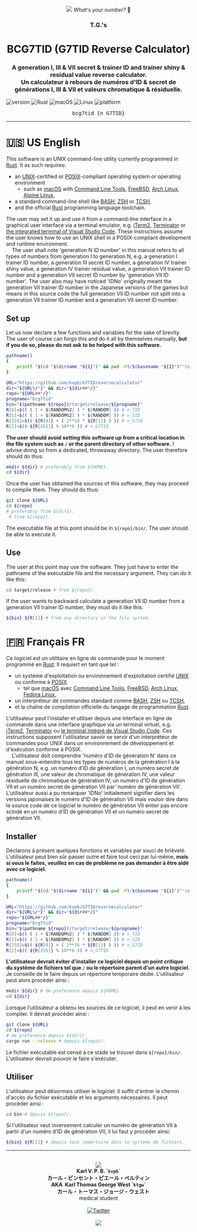 <p align="center"><img src="https://github.com/kvpb/G7TIDreversecalculator/blob/master/Screen%20Shot.gif"></a>
<i>What's your number?</i> &#x1F4AF;</p> <!--while true; do integer_G7TID_target=$(( ( ( ( 2 - $[RANDOM%2] ) * $[RANDOM] + $[RANDOM%2] ) + ( 2**16 * ( ( 2 - $[RANDOM%2] ) * $[RANDOM] + $[RANDOM%2] ) ) ) % 10**6 )); printf "\x1B[7mi_G7TID = %06d\n\x1B[27m" ${integer_G7TID_target}; ./bin/G7TIDreversecalculator/target/release/g7tidrc ${integer_G7TID_target}; done-->

<h3 align="center"><b>T.G.'s</b></h3>
<h1 align="center"><b>BCG7TID (G7TID Reverse Calculator)</b></h1>
<h3 align="center"><b>A generation I, III & VII secret & trainer ID and trainer shiny & residual value reverse calculator.</b><br>
<b>Un calculateur à rebours de numéros d'ID & secret de générations I, III & VII et valeurs chromatique & résiduelle.</b></h3>

![version](https://img.shields.io/badge/version-1.22-yellow) ![Rust](https://img.shields.io/badge/-Rust-F46623?style=flat&logo=rust&logoColor=FFF) ![macOS](https://img.shields.io/badge/-macOS-FFF?style=flat&logo=apple&logoColor=A7A9AC) ![Linux](https://img.shields.io/badge/-Linux-0094FF?style=flat&logo=linux&logoColor=003778) ![platform](https://gistcdn.githack.com/kvpb/ed57eb3a03f2b5338fbede97e7cf296b/raw/ea6556bb04f592433023533ddbd931cc7d23e92b/apple-F6F6F6D5E1ED1E72F21AD5FD-madeona-1AD5FD1E72F2-mac-F6F6F6D5E1ED.svg)

<pre align="center">
bcg7tid {n_G7TID}
</pre>

---

# &#x1F1FA;&#x1F1F8; US English

This software is an UNIX command-line utility currently programmed in [Rust](https://www.rust-lang.org/). It as such requires:
- an [UNIX](http://opengroup.org/unix)-certified or [POSIX](http://get.posixcertified.ieee.org/)-compliant operating system or operating environment
  - such as [macOS](https://www.apple.com/macos) with [Command Line Tools](https://developer.apple.com/library/archive/technotes/tn2339/_index.html), [FreeBSD](https://www.freebsd.org/), [Arch Linux](https://archlinux.org/), [Alpine Linux](https://alpinelinux.org/),
- a standard command-line shell like [BASH](https://www.gnu.org/software/bash/), [ZSH](https://www.zsh.org/) or [TCSH](https://www.tcsh.org/),
- and the official [Rust](https://www.rust-lang.org/) programming language toolchain.

The user may set it up and use it from a command-line interface in a graphical user interface via a terminal emulator, e.g. [iTerm2](https://iterm2.com), [Terminator](https://gnome-terminator.org) or [the integrated terminal of Visual Studio Code](https://code.visualstudio.com/docs/editor/integrated-terminal). These instructions assume the user knows how to use an UNIX shell in a POSIX-compliant development and runtime environment.<br>
&nbsp;&nbsp;&nbsp;&nbsp;The user shall note 'generation N ID number' in this manual refers to all types of numbers from generation I to generation N, e.g. a generation I trainer ID number, a generation III secret ID number, a generation IV trainer shiny value, a generation IV trainer residual value, a generation VII trainer ID number and a generation VII secret ID number by 'generation VII ID number'. The user also may have noticed 'IDNo' originally meant the generation VII trainer ID number in the Japanese versions of the games but means in this source code the full generation VII ID number not split into a generation VII trainer ID number and a generation VII secret ID number.

## Set up

Let us now declare a few functions and variables for the sake of brevity. The user of course can forgo this and do it all by themselves manually, **but if you do so, please do not ask to be helped with this software.**

```sh
pathname()
{
	printf "$(cd "$(dirname "${1}")" && pwd -P)/$(basename "${1}")"'\n'
}

URL="https://github.com/kvpb/G7TIDreversecalculator"
dir="${URL%/*}" && dir="${dir##*/}"
repo="${URL##*/}"
progname="bcg7tid"
bin="$(pathname ${repo})/target/release/${progname}"
R[0]=$(( ( 1 + $[RANDOM%2] ) * $[RANDOM] )) # n_TID
R[1]=$(( ( 1 + $[RANDOM%2] ) * $[RANDOM] )) # n_SID
R[255]=$(( ${R[0]} + ( 2**16 * ${R[1]} ) )) # n_G7ID
R[2]=$(( ${R[255]} % 10**6 )) # n_G7TID
```

**The user should avoid setting this software up from a critical location in the file system such as `/` or the parent directory of other software.** I advise doing so from a dedicated, throwaway directory. The user therefore should do thus:

```sh
mkdir ${dir} # preferably from ${HOME}.
cd ${dir}
```

Once the user has obtained the sources of this software, they may proceed to compile them. They should do thus:

```sh
git clone ${URL}
cd ${repo}
# preferably from ${dir}/.
 # from ${repo}/.
```

The executable file at this point should be in `${repo}/bin/`. The user should be able to execute it.

## Use

The user at this point may use the software. They just have to enter the pathname of the executable file and the necessary argument. They can do it like this:

```sh
cd target/release # from ${repo}/.
```

If the user wants to backward calculate a generation VII ID number from a generation VII trainer ID number, they must do it like this:

```zsh
${bin} ${R[2]} # from any directory in the file system.
```

# &#x1F1EB;&#x1F1F7; Français FR

Ce logiciel est un utilitaire en ligne de commande pour le moment programmé en [Rust](https://www.rust-lang.org/). Il requiert en tant que tel :
- un système d'exploitation ou environnement d'exploitation certifié [UNIX](http://opengroup.org/unix) ou conforme à [POSIX](http://get.posixcertified.ieee.org/)
  - tel que [macOS](https://www.apple.com/macos) avec [Command Line Tools](https://developer.apple.com/library/archive/technotes/tn2339/_index.html), [FreeBSD](https://www.freebsd.org/), [Arch Linux](https://archlinux.org/), [Fedora Linux](https://fedoraproject.org/),
- un interpréteur de commandes standard comme [BASH](https://www.gnu.org/software/bash/), [ZSH](https://www.zsh.org/) ou [TCSH](https://www.tcsh.org/),
- et la chaîne de compilation officielle du langage de programmation [Rust](https://www.rust-lang.org/).

L'utilisateur peut l'installer et utiliser depuis une interface en ligne de commande dans une interface graphique via un terminal virtuel, e.g. [iTerm2](https://iterm2.com), [Terminator](https://gnome-terminator.org) ou [le terminal intégré de Visual Studio Code](https://code.visualstudio.com/docs/editor/integrated-terminal). Ces instructions supposent l'utilisateur savoir se servir d'un interpréteur de commandes pour UNIX dans un environnement de développement et d'exécution conforme à POSIX.
<br>&nbsp;&nbsp;&nbsp;&nbsp;L'utilisateur doit comprendre 'numéro d'ID de génération N' dans ce manuel sous-entendre tous les types de numéros de la génération I à la génération N, e.g. un numéro d'ID de génération I, un numéro secret de génération III, une valeur de chromatique de génération IV, une valeur résiduelle de chromatique de génération IV, un numéro d'ID de génération VII et un numéro secret de génération VII par 'numéro de génération VII'. L'utilisateur aussi a pu remarquer 'IDNo' initialement signifier dans les versions japonaises le numéro d'ID de génération VII mais vouloir dire dans le source code de ce logiciel le numéro de génération VII entier pas encore scindé en un numéro d'ID de génération VII et un numéro secret de génération VII.

## Installer

Déclarons à présent quelques fonctions et variables par souci de brièveté. L'utilisateur peut bien sûr passer outre et faire tout ceci par lui-même, **mais si vous le faites, veuillez en cas de problème ne pas demander à être aidé avec ce logiciel.**

```sh
pathname()
{
	printf "$(cd "$(dirname "${1}")" && pwd -P)/$(basename "${1}")"'\n'
}

URL="https://github.com/kvpb/G7TIDreversecalculator"
dir="${URL%/*}" && dir="${dir##*/}"
repo="${URL##*/}"
progname="bcg7tid"
bin="$(pathname ${repo})/target/release/${progname}"
R[0]=$(( ( 1 + $[RANDOM%2] ) * $[RANDOM] )) # n_TID
R[1]=$(( ( 1 + $[RANDOM%2] ) * $[RANDOM] )) # n_SID
R[255]=$(( ${R[0]} + ( 2**16 * ${R[1]} ) )) # n_G7ID
R[2]=$(( ${R[255]} % 10**6 )) # n_G7TID
```

**L'utilisateur devrait éviter d'installer ce logiciel depuis un point critique du système de fichiers tel que `/` ou le répertoire parent d'un autre logiciel.** Je conseille de le faire depuis un répertoire temporaire dédié. L'utilisateur peut alors procéder ainsi :

```sh
mkdir ${dir} # de preference depuis ${HOME}.
cd ${dir}
```

Lorsque l'utilisateur a obtenu les sources de ce logiciel, il peut en venir à les compiler. Il devrait procéder ainsi :

```sh
git clone ${URL}
cd ${repo}
# de preference depuis ${dir}/.
cargo run --release # depuis ${repo}/.
```

Le fichier exécutable est censé à ce stade se trouver dans `${repo}/bin/`. L'utilisateur devrait pouvoir le faire s'exécuter.

## Utiliser

L'utilisateur peut désormais utiliser le logiciel. Il suffit d'entrer le chemin d'accès du fichier exécutable et les arguments nécessaires. Il peut procéder ainsi :

```sh
cd bin # depuis ${repo}/.
```

Si l'utilisateur veut inversement calculer un numéro de génération VII à partir d'un numéro d'ID de génération VII, il lui faut y procéder ainsi:

```zsh
${bin} ${R[2]} # depuis tout repertoire dans le systeme de fichiers.
```

---

<p align="center"><br>
<a href="http://kvpb.fr"><img src="https://gistcdn.githack.com/kvpb/c80594e9079e857c55c36dec49a1a2d7/raw/eec54d5821dc092ad910635141c4e4feebf07565/kvpbssymbol.svg"></a><br>
<b>Karl V. P. B. `<code>kvpb</code>`<br>
カール・ビンセント・ピエール・ベルティン</b><br>
<b>AKA&nbsp;&nbsp;Karl Thomas George West `<code>ktgw</code>`<br>
&nbsp;&nbsp;&nbsp;&nbsp;&nbsp;&nbsp;&nbsp;&nbsp;カール・トーマス・ジョージ・ウェスト</b><br>
medical student<br>
<br>
<span style="display:block;text-align:center"><a href="https://twitter.com/ktgwkvpb"><img src="https://gistcdn.githack.com/kvpb/20db04ea32721c7a968f198dbbdf688d/raw/1b2126ef7f572709f8cca49216e0021f324a2639/twitter.svg" alt="Twitter"></a></span><br>
<img src="https://gistcdn.githack.com/kvpb/f5f75716dd024cc48f8dc28176c0b642/raw/e5344bebf926b378faeb208724ae97f4e06639ca/kvpbsesrbrating.svg"></p>
